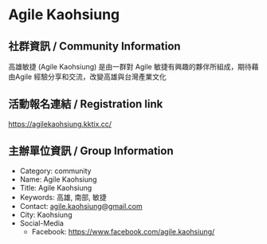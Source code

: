 # Agile Kaohsiung

## 社群資訊 / Community Information

高雄敏捷 (Agile Kaohsiung) 是由一群對 Agile 敏捷有興趣的夥伴所組成，期待藉由Agile 經驗分享和交流，改變高雄與台灣產業文化

## 活動報名連結 / Registration link

https://agilekaohsiung.kktix.cc/

## 主辦單位資訊 / Group Information

- Category: community
- Name: Agile Kaohsiung
- Title: Agile Kaohsiung
- Keywords: 高雄, 南部, 敏捷
- Contact: agile.kaohsiung@gmail.com
- City: Kaohsiung
- Social-Media
    - Facebook: https://www.facebook.com/agile.kaohsiung/
